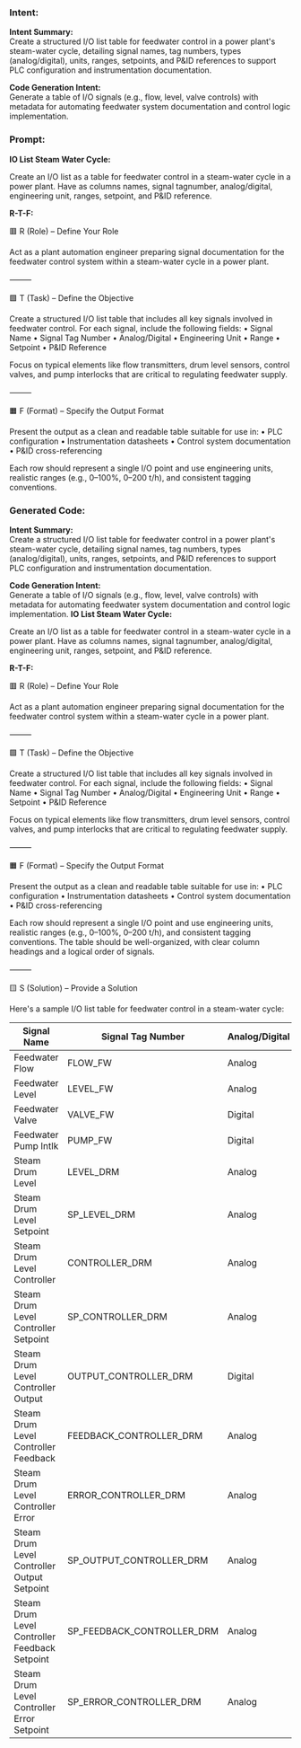 ### Intent:
**Intent Summary:**  
Create a structured I/O list table for feedwater control in a power plant's steam-water cycle, detailing signal names, tag numbers, types (analog/digital), units, ranges, setpoints, and P&ID references to support PLC configuration and instrumentation documentation.  

**Code Generation Intent:**  
Generate a table of I/O signals (e.g., flow, level, valve controls) with metadata for automating feedwater system documentation and control logic implementation.

### Prompt:
**IO List Steam Water Cycle:**

Create an I/O list as a table for feedwater control in a steam-water cycle in a power plant. Have as columns names, signal tagnumber, analog/digital, engineering unit, ranges, setpoint, and P&ID reference.

**R-T-F:**

🟥 R (Role) – Define Your Role

Act as a plant automation engineer preparing signal documentation for the feedwater control system within a steam-water cycle in a power plant.

⸻

🟩 T (Task) – Define the Objective

Create a structured I/O list table that includes all key signals involved in feedwater control. For each signal, include the following fields:
	•	Signal Name
	•	Signal Tag Number
	•	Analog/Digital
	•	Engineering Unit
	•	Range
	•	Setpoint
	•	P&ID Reference

Focus on typical elements like flow transmitters, drum level sensors, control valves, and pump interlocks that are critical to regulating feedwater supply.

⸻

🟧 F (Format) – Specify the Output Format

Present the output as a clean and readable table suitable for use in:
	•	PLC configuration
	•	Instrumentation datasheets
	•	Control system documentation
	•	P&ID cross-referencing

Each row should represent a single I/O point and use engineering units, realistic ranges (e.g., 0–100%, 0–200 t/h), and consistent tagging conventions.

### Generated Code:
**Intent Summary:**  
Create a structured I/O list table for feedwater control in a power plant's steam-water cycle, detailing signal names, tag numbers, types (analog/digital), units, ranges, setpoints, and P&ID references to support PLC configuration and instrumentation documentation.  

**Code Generation Intent:**  
Generate a table of I/O signals (e.g., flow, level, valve controls) with metadata for automating feedwater system documentation and control logic implementation.
**IO List Steam Water Cycle:**

Create an I/O list as a table for feedwater control in a steam-water cycle in a power plant. Have as columns names, signal tagnumber, analog/digital, engineering unit, ranges, setpoint, and P&ID reference.

**R-T-F:**

🟥 R (Role) – Define Your Role

Act as a plant automation engineer preparing signal documentation for the feedwater control system within a steam-water cycle in a power plant.

⸻

🟩 T (Task) – Define the Objective

Create a structured I/O list table that includes all key signals involved in feedwater control. For each signal, include the following fields:
	•	Signal Name
	•	Signal Tag Number
	•	Analog/Digital
	•	Engineering Unit
	•	Range
	•	Setpoint
	•	P&ID Reference

Focus on typical elements like flow transmitters, drum level sensors, control valves, and pump interlocks that are critical to regulating feedwater supply.

⸻

🟧 F (Format) – Specify the Output Format

Present the output as a clean and readable table suitable for use in:
	•	PLC configuration
	•	Instrumentation datasheets
	•	Control system documentation
	•	P&ID cross-referencing

Each row should represent a single I/O point and use engineering units, realistic ranges (e.g., 0–100%, 0–200 t/h), and consistent tagging conventions. The table should be well-organized, with clear column headings and a logical order of signals.

⸻

🟨 S (Solution) – Provide a Solution

Here's a sample I/O list table for feedwater control in a steam-water cycle:

| Signal Name | Signal Tag Number | Analog/Digital | Engineering Unit | Range | Setpoint | P&ID Reference |
| --- | --- | --- | --- | --- | --- | --- |
| Feedwater Flow | FLOW_FW | Analog | t/h | 0–200 | 100 | PLC-001 |
| Feedwater Level | LEVEL_FW | Analog | % | 0–100 | 50 | PLC-002 |
| Feedwater Valve | VALVE_FW | Digital | % | 0–100 | 75 | PLC-003 |
| Feedwater Pump Intlk | PUMP_FW | Digital | | | 1 | PLC-004 |
| Steam Drum Level | LEVEL_DRM | Analog | % | 0–100 | 75 | PLC-005 |
| Steam Drum Level Setpoint | SP_LEVEL_DRM | Analog | % | 0–100 | 80 | PLC-006 |
| Steam Drum Level Controller | CONTROLLER_DRM | Analog | % | 0–100 | 90 | PLC-007 |
| Steam Drum Level Controller Setpoint | SP_CONTROLLER_DRM | Analog | % | 0–100 | 85 | PLC-008 |
| Steam Drum Level Controller Output | OUTPUT_CONTROLLER_DRM | Digital | | | 1 | PLC-009 |
| Steam Drum Level Controller Feedback | FEEDBACK_CONTROLLER_DRM | Analog | % | 0–100 | 90 | PLC-010 |
| Steam Drum Level Controller Error | ERROR_CONTROLLER_DRM | Analog | % | 0–100 | 5 | PLC-011 |
| Steam Drum Level Controller Output Setpoint | SP_OUTPUT_CONTROLLER_DRM | Analog | % | 0–100 | 95 | PLC-012 |
| Steam Drum Level Controller Feedback Setpoint | SP_FEEDBACK_CONTROLLER_DRM | Analog | % | 0–100 | 90 | PLC-013 |
| Steam Drum Level Controller Error Setpoint | SP_ERROR_CONTROLLER_DRM | Analog | % | 0–100 | 5 | P
